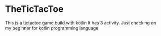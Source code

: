 # TheTicTacToe
This is a tictactoe game build with kotlin
It has 3 activity.
Just checking on my beginner for kotlin programming language 
